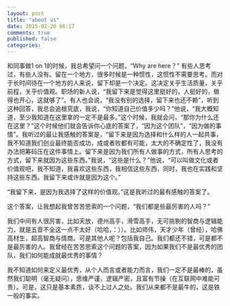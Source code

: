 ```yaml
---
layout: post
title: "about us"
date: 2015-02-20 06:17
comments: true
published: false
categories: 
---
```

和同事做1 on 1的时候，我总希望问一个问题，“Why are here？” 有些人思考过，有些人没有。留在一个地方，很多时候是一种惯性，这惯性不需要思考。而对于长时间待在一个地方的人来说，留下却是一个决定。这决定关乎生活质量，关乎前程，关乎价值观。职场的新人说，“我留下来是觉得这里挺好的，人挺好的，做得也开心，这就够了”。有人也会说，“我没有别的选择，留下来也还不赖”，听到这种回答，我总会追根究底，我说，“你知道自己价值多少吗？”他说，“我大概知道，至少我知道在这里拿的一定不是最多。”这个时候，我就会问，“那你为什么还在这里？”这个时候他们就会告诉你心底的答案了，“因为这个团队”，“因为做的事情”。我听过的最让我感触的答案是，“留下来是因为选择和什么样的人一起共事，我不知道我们创业最终能否成功，成或者败都有可能，太大的不确定性了，我没有办法把筹码压在这件事情上。留下来是因为我们所有人做事的方式，所有人思考的方式，留下来就因为这些东西。”我说，“这些是什么？”他说，“可以叫做文化或者价值观吧，我不知道，我喜欢这些东西，我相信这些东西，同时，我也在实践和坚持这些东西。我留下来或许就是因为这个。”

“我留下来，是因为我选择了这样的价值观。”这是我听过的最有感触的答案了。

这个答案，让我想起我曾苦苦思索的一个问题，“我们都是些最厉害的人吗？”

我们中间有人很厉害，比如天放，德州高手，滑雪高手，无可挑剔的智商与逻辑能力，就是五音不全这一点不太好（哈哈，：））。比如师伟，天才少年（曾经），哈佛高材生，超高智商与情商。可是其他人呢？包括我自己。我们都还不错，可是都不是最厉害的人。我曾经在苦苦思索这个问题的答案，因为如果我们不是最优秀的团队，我们如何能成就最优秀的事情？

我不知道如何来定义最优秀，从个人而言或者能力而言，我们一定不是最棒的，虽然我们聪明（毫无疑问），思维严谨，逻辑严密，且富有节操（在互联网中难能可贵）。可是，这只是基本素质，谈不上过人之处。我们从来都不是最牛的，这是铁一般的事实。